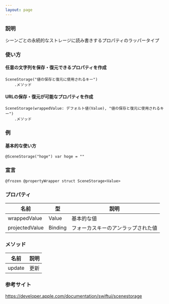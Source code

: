 ```yaml
---
layout: page
---
```


### 説明

シーンごとの永続的なストレージに読み書きするプロパティのラッパータイプ

### 使い方

#### 任意の文字列を保存・復元できるプロパティを作成

    SceneStorage("値の保存と復元に使用されるキー")
        .メソッド

#### URLの保存・復元が可能なプロパティを作成

    SceneStorage(wrappedValue: デフォルト値(Value), "値の保存と復元に使用されるキー")
        .メソッド

### 例

#### 基本的な使い方

    @SceneStorage("hoge") var hoge = ""

### 宣言

    @frozen @propertyWrapper struct SceneStorage<Value>

### プロパティ

| 名前             | 型              | 説明                |
| -------------- | -------------- | ----------------- |
| wrappedValue   | Value          | 基本的な値             |
| projectedValue | Binding<Value> | フォーカスキーのアンラップされた値 |

### メソッド

| 名前     | 説明  |
| ------ | --- |
| update | 更新  |

### 参考サイト

<https://developer.apple.com/documentation/swiftui/scenestorage>

